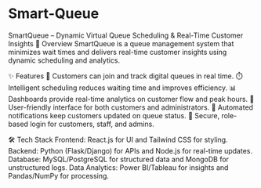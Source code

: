 # Smart-Queue
SmartQueue – Dynamic Virtual Queue Scheduling & Real-Time Customer Insights
📌 Overview
SmartQueue is a queue management system that minimizes wait times and delivers real-time customer insights using dynamic scheduling and analytics.

✨ Features
🔄 Customers can join and track digital queues in real time.
⏱️ Intelligent scheduling reduces waiting time and improves efficiency.
📊 Dashboards provide real-time analytics on customer flow and peak hours.
📱 User-friendly interface for both customers and administrators.
📢 Automated notifications keep customers updated on queue status.
🔐 Secure, role-based login for customers, staff, and admins.

🛠️ Tech Stack
Frontend: React.js for UI and Tailwind CSS for styling.
Backend: Python (Flask/Django) for APIs and Node.js for real-time updates.
Database: MySQL/PostgreSQL for structured data and MongoDB for unstructured logs.
Data Analytics: Power BI/Tableau for insights and Pandas/NumPy for processing.
